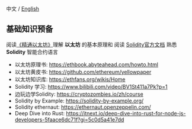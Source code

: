 中文 / [English](https://github.com/rebase-network/Dapp-Learning/blob/main/docs/basic-knowledge-en.md)

## 基础知识预备   
阅读[《精通以太坊》](https://github.com/inoutcode/ethereum_book)理解 **以太坊** 的基本原理和 阅读 [Solidity官方文档](https://docs.soliditylang.org/) 熟悉 **Solidity** 智能合约语言

- 以太坊原理书: <https://ethbook.abyteahead.com/howto.html>
- 以太坊黄皮书: <https://github.com/ethereum/yellowpaper>
- 以太坊知识库: <https://ethfans.org/wikis/Home>
- Solidity 学习: <https://www.bilibili.com/video/BV1St411a7Pk?p=1>
- 边玩边学Solidity: <https://cryptozombies.io/zh/course>
- Solidity by Example: <https://solidity-by-example.org/>
- Solidity ethernaut: <https://ethernaut.openzeppelin.com/>
- Deep Dive into Rust: <https://itnext.io/deep-dive-into-rust-for-node-js-developers-5faace6dc71f?gi=5c0d5a41e7dd>